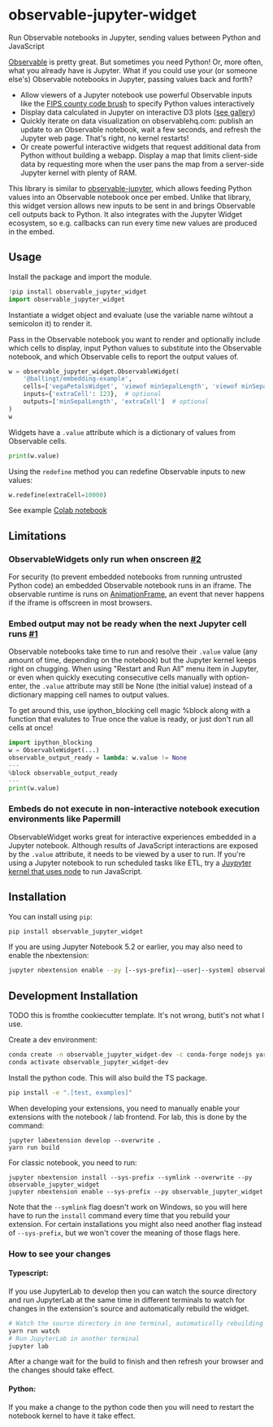 # observable-jupyter-widget

Run Observable notebooks in Jupyter, sending values between Python and JavaScript

[Observable](https://observablehq.com/) is pretty great. But sometimes you need Python! Or, more often, what you already have is Jupyter. What if you could use your (or someone else's) Observable notebooks in Jupyter, passing values back and forth?

* Allow viewers of a Jupyter notebook use powerful Observable inputs like the [FIPS county code brush](https://observablehq.com/@awhitty/fips-county-code-brush) to specify Python values interactively
* Display data calculated in Jupyter on interactive D3 plots ([see gallery](https://observablehq.com/@d3/gallery))
* Quickly iterate on data visualization on observablehq.com: publish an update to an Observable notebook, wait a few seconds, and refresh the Jupyter web page. That's right, no kernel restarts!
* Or create powerful interactive widgets that request additional data from Python without building a webapp. Display a map that limits client-side data by requesting more when the user pans the map from a server-side Jupyter kernel with plenty of RAM.

This library is similar to [observable-jupyter](https://github.com/thomasballinger/observable-jupyter), which allows feeding Python values into an Observable notebook once per embed. Unlike that library, this widget version allows new inputs to be sent in and brings Observable cell outputs back to Python. It also integrates with the Jupyter Widget ecosystem, so e.g. callbacks can run every time new values are produced in the embed.

## Usage
Install the package and import the module.
```py
!pip install observable_jupyter_widget
import observable_jupyter_widget
```

Instantiate a widget object and evaluate (use the variable name wihtout a semicolon it) to render it.

Pass in the Observable notebook you want to render and optionally include which cells to display, input Python values to substitute into the Observable notebook, and which Observable cells to report the output values of.

```py
w = observable_jupyter_widget.ObservableWidget(
    '@ballingt/embedding-example',
    cells=['vegaPetalsWidget', 'viewof minSepalLength', 'viewof minSepalWidth', 'extraCell'], # optional
    inputs={'extraCell': 123},  # optional
    outputs=['minSepalLength', 'extraCell']  # optional
)
w
```

Widgets have a `.value` attribute which is a dictionary of values from Observable cells.
```py
print(w.value)
```

Using the `redefine` method you can redefine Observable inputs to new values:

```py
w.redefine(extraCell=10000)
```

See example [Colab notebook](https://colab.research.google.com/drive/1kPH2XkEszv_95Rijc5PhoxZ41QGFBI_d?usp=sharing)

## Limitations

### ObservableWidgets only run when onscreen [#2](https://github.com/thomasballinger/observable-jupyter-widget/issues/2)
For security (to prevent embedded notebooks from running untrusted Python code) an embedded Observable notebook runs in an iframe.
The observable runtime is runs on [AnimationFrame](https://developer.mozilla.org/en-US/docs/Web/API/window/requestAnimationFrame), an event that never happens if the iframe is offscreen in most browsers.

### Embed output may not be ready when the next Jupyter cell runs [#1](https://github.com/thomasballinger/observable-jupyter-widget/issues/1)
Observable notebooks take time to run and resolve their `.value` value (any amount of time, depending on the notebook) but the Jupyter kernel keeps right on chugging.
When using "Restart and Run All" menu item in Jupyter, or even when quickly executing consecutive cells manually with option-enter, the `.value` attribute may still be None (the initial value) instead of a dictionary mapping cell names to output values. 

To get around this, use ipython_blocking cell magic %block along with a function that evalutes to True once the value is ready, or just don't run all cells at once!

```python
import ipython_blocking
w = ObservableWidget(...)
observable_output_ready = lambda: w.value != None
---
%block observable_output_ready
---
print(w.value)
```

### Embeds do not execute in non-interactive notebook execution environments like Papermill
ObservableWidget works great for interactive experiences embedded in a Jupyter notebook. Although results of JavaScript interactions are exposed by the `.value` attribute, it needs to be viewed by a user to run. If you're using a Jupyter notebook to run scheduled tasks like ETL, try a [Juypyter kernel that uses node](https://github.com/n-riesco/ijavascript) to run JavaScript.

## Installation

You can install using `pip`:

```bash
pip install observable_jupyter_widget
```

If you are using Jupyter Notebook 5.2 or earlier, you may also need to enable
the nbextension:
```bash
jupyter nbextension enable --py [--sys-prefix|--user|--system] observable_jupyter_widget
```

## Development Installation

TODO this is fromthe cookiecutter template. It's not wrong, butit's not what I use.

Create a dev environment:
```bash
conda create -n observable_jupyter_widget-dev -c conda-forge nodejs yarn python jupyterlab
conda activate observable_jupyter_widget-dev
```

Install the python code. This will also build the TS package.
```bash
pip install -e ".[test, examples]"
```

When developing your extensions, you need to manually enable your extensions with the
notebook / lab frontend. For lab, this is done by the command:

```
jupyter labextension develop --overwrite .
yarn run build
```

For classic notebook, you need to run:

```
jupyter nbextension install --sys-prefix --symlink --overwrite --py observable_jupyter_widget
jupyter nbextension enable --sys-prefix --py observable_jupyter_widget
```

Note that the `--symlink` flag doesn't work on Windows, so you will here have to run
the `install` command every time that you rebuild your extension. For certain installations
you might also need another flag instead of `--sys-prefix`, but we won't cover the meaning
of those flags here.

### How to see your changes
#### Typescript:
If you use JupyterLab to develop then you can watch the source directory and run JupyterLab at the same time in different
terminals to watch for changes in the extension's source and automatically rebuild the widget.

```bash
# Watch the source directory in one terminal, automatically rebuilding when needed
yarn run watch
# Run JupyterLab in another terminal
jupyter lab
```

After a change wait for the build to finish and then refresh your browser and the changes should take effect.

#### Python:
If you make a change to the python code then you will need to restart the notebook kernel to have it take effect.
